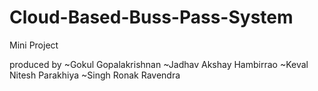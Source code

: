 # Cloud-Based-Buss-Pass-System
Mini Project

produced by 
~Gokul Gopalakrishnan
~Jadhav Akshay Hambirrao
~Keval Nitesh Parakhiya
~Singh Ronak Ravendra
